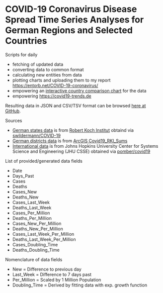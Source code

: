 # COVID-19 Coronavirus Disease Spread Time Series Analyses for German Regions and Selected Countries

Scripts for daily 
* fetching of updated data
* converting data to common format
* calculating new entities from data
* plotting charts and uploading them to my report https://entorb.net/COVID-19-coronavirus/
* empowering an [interactive country comparison chart](https://entorb.net/COVID-19-coronavirus/#CountriesCustomChart) for the data
* empowering https://covid19-trends.de

Resulting data in JSON and CSV/TSV format can be browsed [here at GitHub](https://github.com/entorb/COVID-19-Coronavirus-German-Regions/tree/master/data). 

Sources
* [German states data](https://github.com/entorb/COVID-19-Coronavirus-German-Regions/tree/master/data/de-states) is from [Robert Koch Institut](https://www.rki.de/DE/Content/InfAZ/N/Neuartiges_Coronavirus/Fallzahlen.html) obtaind via [swildermann/COVID-19](https://github.com/swildermann/COVID-19)
* [German districts data](https://github.com/entorb/COVID-19-Coronavirus-German-Regions/tree/master/data/de-districts) is from [ArcGIS Covid19_RKI_Sums](https://services7.arcgis.com/mOBPykOjAyBO2ZKk/ArcGIS/rest/services/Covid19_RKI_Sums/FeatureServer/0/)
* [International data](https://github.com/entorb/COVID-19-Coronavirus-German-Regions/tree/master/data/int) is from Johns Hopkins University Center for Systems Science and Engineering (JHU CSSE)  obtained via [pomber/covid19](https://github.com/pomber/covid19)

List of provided/generated data fields
* Date
* Days_Past
* Cases
* Deaths
* Cases_New
* Deaths_New
* Cases_Last_Week
* Deaths_Last_Week
* Cases_Per_Million
* Deaths_Per_Million
* Cases_New_Per_Million
* Deaths_New_Per_Million
* Cases_Last_Week_Per_Million
* Deaths_Last_Week_Per_Million
* Cases_Doubling_Time
* Deaths_Doubling_Time

Nomenclature of data fields
* New = Difference to previous day
* Last_Week = Difference to 7 days past
* Per_Million = Scaled by 1 Million Population
* Doubling_Time = Derived by fitting data with exp. growth function
